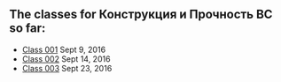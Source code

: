 ## The classes for Конструкция и Прочность ВС so far:
>
* [Class 001](https://github.com/Gideonamani/834/blob/gh-pages/%D0%9A%D0%BE%D0%BD%D1%81%D1%82%D1%80%D1%83%D0%BA%D1%86%D0%B8%D1%8F%20%D0%B8%20%D0%9F%D1%80%D0%BE%D1%87%D0%BD%D0%BE%D1%81%D1%82%D1%8C%20%D0%92%D0%A1/Class%20001.md) Sept 9, 2016
* [Class 002](https://github.com/Gideonamani/834/blob/gh-pages/%D0%9A%D0%BE%D0%BD%D1%81%D1%82%D1%80%D1%83%D0%BA%D1%86%D0%B8%D1%8F%20%D0%B8%20%D0%9F%D1%80%D0%BE%D1%87%D0%BD%D0%BE%D1%81%D1%82%D1%8C%20%D0%92%D0%A1/Class%20002.md) Sept 14, 2016
* [Class 003](https://github.com/Gideonamani/834/blob/gh-pages/%D0%9A%D0%BE%D0%BD%D1%81%D1%82%D1%80%D1%83%D0%BA%D1%86%D0%B8%D1%8F%20%D0%B8%20%D0%9F%D1%80%D0%BE%D1%87%D0%BD%D0%BE%D1%81%D1%82%D1%8C%20%D0%92%D0%A1/Class%20003.md) Sept 23, 2016

